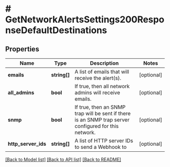 # # GetNetworkAlertsSettings200ResponseDefaultDestinations

## Properties

Name | Type | Description | Notes
------------ | ------------- | ------------- | -------------
**emails** | **string[]** | A list of emails that will receive the alert(s). | [optional]
**all_admins** | **bool** | If true, then all network admins will receive emails. | [optional]
**snmp** | **bool** | If true, then an SNMP trap will be sent if there is an SNMP trap server configured for this network. | [optional]
**http_server_ids** | **string[]** | A list of HTTP server IDs to send a Webhook to | [optional]

[[Back to Model list]](../../README.md#models) [[Back to API list]](../../README.md#endpoints) [[Back to README]](../../README.md)
